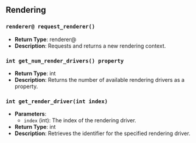## Rendering

### `renderer@ request_renderer()`
- **Return Type**: renderer@
- **Description**: Requests and returns a new rendering context.

### `int get_num_render_drivers() property`
- **Return Type**: int
- **Description**: Returns the number of available rendering drivers as a property.

### `int get_render_driver(int index)`
- **Parameters**:
  - `index` (int): The index of the rendering driver.
- **Return Type**: int
- **Description**: Retrieves the identifier for the specified rendering driver.
